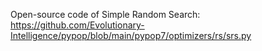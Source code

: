 Open-source code of Simple Random Search: https://github.com/Evolutionary-Intelligence/pypop/blob/main/pypop7/optimizers/rs/srs.py
